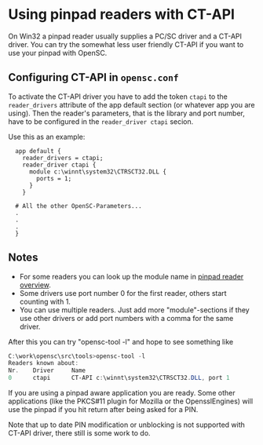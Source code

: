 # Using pinpad readers with CT-API

On Win32 a pinpad reader usually supplies a PC/SC driver and a CT-API driver. You can try the somewhat less user friendly CT-API if you want to use your pinpad with OpenSC.

## Configuring CT-API in `opensc.conf`

To activate the CT-API driver you have to add the token `ctapi` to the `reader_drivers` attribute of the app default section (or whatever app you are using).
Then the reader's parameters, that is the library and port number, have to be configured in the `reader_driver ctapi` secion.

Use this as an example:

```text
  app default {
    reader_drivers = ctapi;
    reader_driver ctapi {
      module c:\winnt\system32\CTRSCT32.DLL {
        ports = 1;
      }
    }

  # All the other OpenSC-Parameters...
  .
  .
  .
  }
```

## Notes

* For some readers you can look up the module name in [pinpad reader overview](Pinpad-Readers).
* Some drivers use port number 0 for the first reader, others start counting with 1.
* You can use multiple readers. Just add more "module"-sections if they use other drivers or add port numbers with a comma for the same driver.

After this you can try "opensc-tool -l" and hope to see something like

```powershell
C:\work\opensc\src\tools>opensc-tool -l
Readers known about:
Nr.    Driver     Name
0      ctapi      CT-API c:\winnt\system32\CTRSCT32.DLL, port 1
```

If you are using a pinpad aware application you are ready. Some other applications (like the PKCS#11 plugin for Mozilla or the OpensslEngines) will use the pinpad if you hit return after being asked for a PIN.

Note that up to date PIN modification or unblocking is not supported with CT-API driver, there still is some work to do.
